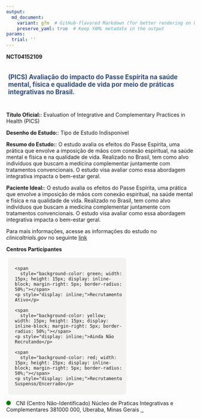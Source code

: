 ```yaml
---
output: 
  md_document:
    variant: gfm  # GitHub-flavored Markdown (for better rendering on GitHub)
    preserve_yaml: true  # Keep YAML metadata in the output
params:
  trial: ''
---
```


**NCT04152109**

<div style="padding: 5px; font-size: 1.20em; font-weight: bold; color: #2E4A7F; text-align: left; margin-bottom: 20px">

(PICS) Avaliação do impacto do Passe Espírita na saúde mental, física e
qualidade de vida por meio de práticas integrativas no Brasil.

</div>

**Título Oficial:**: Evaluation of Integrative and Complementary
Practices in Health (PICS)

**Desenho do Estudo:**: Tipo de Estudo Indisponivel

**Resumo do Estudo:**: O estudo avalia os efeitos do Passe Espírita, uma
prática que envolve a imposição de mãos com conexão espiritual, na saúde
mental e física e na qualidade de vida. Realizado no Brasil, tem como
alvo indivíduos que buscam a medicina complementar juntamente com
tratamentos convencionais. O estudo visa avaliar como essa abordagem
integrativa impacta o bem-estar geral.

**Paciente Ideal:**: O estudo avalia os efeitos do Passe Espírita, uma
prática que envolve a imposição de mãos com conexão espiritual, na saúde
mental e física e na qualidade de vida. Realizado no Brasil, tem como
alvo indivíduos que buscam a medicina complementar juntamente com
tratamentos convencionais. O estudo visa avaliar como essa abordagem
integrativa impacta o bem-estar geral.

Para mais informações, acesse as informações do estudo no
*clinicaltrials.gov* no seguinte
[link](https://clinicaltrials.gov/ct2/show/NCT04152109)

**Centros Participantes**

<div style="margin-bottom: 8px; margin-left: 5px; padding: 8px; max-width: 300px; background-color: #f3f2f1; border-radius: 8px;">

<div style="margin-left: 10px;">

    <span 
      style="background-color: green; width: 15px; height: 15px; display: inline-block; margin-right: 5px; border-radius: 50%;"></span>
    <p style="display: inline;">Recrutamento Ativo</p>

</div>

<div style="margin-left: 10px;">

    <span 
      style="background-color: yellow; width: 15px; height: 15px; display: inline-block; margin-right: 5px; border-radius: 50%;"></span>
    <p style="display: inline;">Ainda Não Recrutando</p>

</div>

<div style="margin-left: 10px;">

    <span 
      style="background-color: red; width: 15px; height: 15px; display: inline-block; margin-right: 5px; border-radius: 50%;"></span>
    <p style="display: inline;">Recrutamento Suspenso/Encerrado</p>

</div>

</div>

<span style="display: inline-block; width: 12px; height: 12px; border-radius: 50%; margin-right: 10px; padding-bottom: 0px; background-color: green;"></span>
CNI (Centro Não-Identificado) Núcleo de Praticas Integrativas e
Complementares 381000 000, Uberaba, Minas Gerais
<span style="color: #2E4A7F; text-decoration: none; font-weight: 500; font-size: 0.8">[IDENTIFICAR
CENTRO](https://flazar.shinyapps.io/formsapp?study_nct_id=NCT04152109&location_id=NUCLEODEPRATICASINTEGRATIVASECOMPLEMENTARESUBERABAMINASGERAIS381000000BRAZIL&location_full_name=%28Centro%20N%C3%A3o-Identificado%29%2C%20N%C3%BAcleo%20de%20Praticas%20Integrativas%20e%20Complementares%20381000%20000%2C%20Uberaba%2C%20Minas%20Gerais&form_type=Identificar%20Centro)</span>
